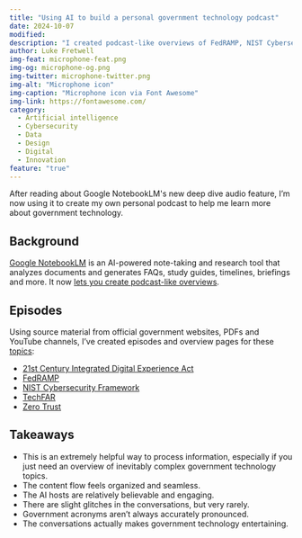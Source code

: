 ```yaml
---
title: "Using AI to build a personal government technology podcast"
date: 2024-10-07
modified: 
description: "I created podcast-like overviews of FedRAMP, NIST Cybersecurity Framework, TechFAR and Zero Trust with Google NotebookLM's deep dive feature."
author: Luke Fretwell
img-feat: microphone-feat.png
img-og: microphone-og.png
img-twitter: microphone-twitter.png
img-alt: "Microphone icon"
img-caption: "Microphone icon via Font Awesome"
img-link: https://fontawesome.com/
category:
  - Artificial intelligence
  - Cybersecurity
  - Data
  - Design
  - Digital
  - Innovation
feature: "true"
---
```


After reading about Google NotebookLM's new deep dive audio feature, I’m now using it to create my own personal podcast to help me learn more about government technology.

## Background

[Google NotebookLM](https://support.google.com/notebooklm/answer/14273541?hl=en) is an AI-powered note-taking and research tool that analyzes documents and generates FAQs, study guides, timelines, briefings and more. It now [lets you create podcast-like overviews](https://blog.google/technology/ai/notebooklm-audio-overviews/).

## Episodes

Using source material from official government websites, PDFs and YouTube channels, I’ve created episodes and overview pages for these [topics](/research):

* [21st Century Integrated Digital Experience Act](https://govfresh.com/research/idea-act-delivering-digital-first-public-experience)
* [FedRAMP](https://govfresh.com/research/fedramp)
* [NIST Cybersecurity Framework](https://govfresh.com/research/nist-cybersecurity-framework)
* [TechFAR](https://govfresh.com/research/techfar)
* [Zero Trust](https://govfresh.com/research/zero-trust)

## Takeaways

* This is an extremely helpful way to process information, especially if you just need an overview of inevitably complex government technology topics.
* The content flow feels organized and seamless.
* The AI hosts are relatively believable and engaging.
* There are slight glitches in the conversations, but very rarely.
* Government acronyms aren’t always accurately pronounced.
* The conversations actually makes government technology entertaining.
